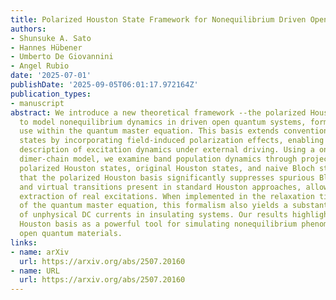 ```yaml
---
title: Polarized Houston State Framework for Nonequilibrium Driven Open Quantum Systems
authors:
- Shunsuke A. Sato
- Hannes Hübener
- Umberto De Giovannini
- Angel Rubio
date: '2025-07-01'
publishDate: '2025-09-05T06:01:17.972164Z'
publication_types:
- manuscript
abstract: We introduce a new theoretical framework --the polarized Houston basis--
  to model nonequilibrium dynamics in driven open quantum systems, formulated for
  use within the quantum master equation. This basis extends conventional Houston
  states by incorporating field-induced polarization effects, enabling a more accurate
  description of excitation dynamics under external driving. Using a one-dimensional
  dimer-chain model, we examine band population dynamics through projections onto
  polarized Houston states, original Houston states, and naive Bloch states. We find
  that the polarized Houston basis significantly suppresses spurious Bloch-state excitations
  and virtual transitions present in standard Houston approaches, allowing for a cleaner
  extraction of real excitations. When implemented in the relaxation time approximation
  of the quantum master equation, this formalism also yields a substantial reduction
  of unphysical DC currents in insulating systems. Our results highlight the polarized
  Houston basis as a powerful tool for simulating nonequilibrium phenomena in light-driven
  open quantum materials.
links:
- name: arXiv
  url: https://arxiv.org/abs/2507.20160
- name: URL
  url: https://arxiv.org/abs/2507.20160
---
```

